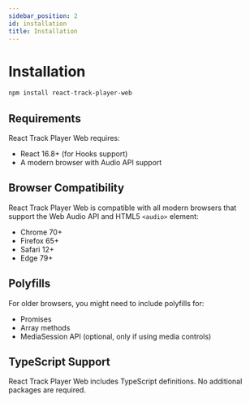 ```yaml
---
sidebar_position: 2
id: installation
title: Installation
---
```


# Installation

```bash
npm install react-track-player-web
```

## Requirements

React Track Player Web requires:

- React 16.8+ (for Hooks support)
- A modern browser with Audio API support

## Browser Compatibility

React Track Player Web is compatible with all modern browsers that support the Web Audio API and
HTML5 `<audio>` element:

- Chrome 70+
- Firefox 65+
- Safari 12+
- Edge 79+

## Polyfills

For older browsers, you might need to include polyfills for:

- Promises
- Array methods
- MediaSession API (optional, only if using media controls)

## TypeScript Support

React Track Player Web includes TypeScript definitions. No additional packages are required.
